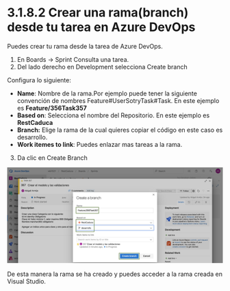 # 3.1.8.2 Crear una rama\(branch\) desde tu tarea en Azure DevOps

Puedes crear tu rama desde la tarea de Azure DevOps.

1. En Boards -&gt; Sprint Consulta una tarea. 
2. Del lado derecho en Development selecciona Create branch

Configura lo siguiente:

* **Name**: Nombre de la rama.Por ejemplo puede tener la siguiente convención de nombres Feature\#UserSotryTask\#Task. En este ejemplo es **Feature/356Task357**
* **Based on**: Selecciona el nombre del Repositorio. En este ejemplo es **RestCaduca**
* **Branch:** Elige la rama de la cual quieres copiar el código en este caso es desarrollo.
* **Work itemes to link**: Puedes enlazar mas tareas a la rama.

3. Da clic en Create Branch

![](../../../.gitbook/assets/image%20%28454%29.png)

De esta manera la rama se ha creado y puedes acceder a la rama creada en Visual Studio.

